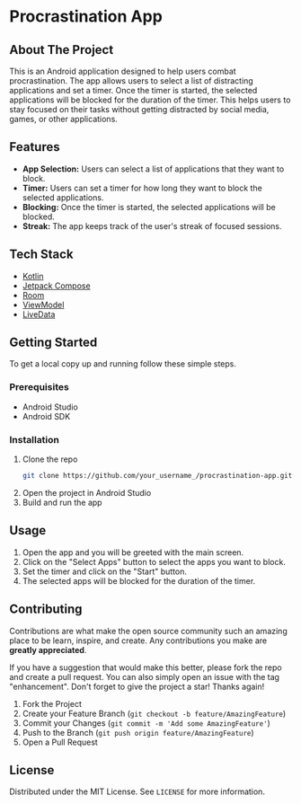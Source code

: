 # Procrastination App

## About The Project

This is an Android application designed to help users combat procrastination. The app allows users to select a list of distracting applications and set a timer. Once the timer is started, the selected applications will be blocked for the duration of the timer. This helps users to stay focused on their tasks without getting distracted by social media, games, or other applications.

## Features

*   **App Selection:** Users can select a list of applications that they want to block.
*   **Timer:** Users can set a timer for how long they want to block the selected applications.
*   **Blocking:** Once the timer is started, the selected applications will be blocked.
*   **Streak:** The app keeps track of the user's streak of focused sessions.

## Tech Stack

*   [Kotlin](https://kotlinlang.org/)
*   [Jetpack Compose](https://developer.android.com/jetpack/compose)
*   [Room](https://developer.android.com/training/data-storage/room)
*   [ViewModel](https://developer.android.com/topic/libraries/architecture/viewmodel)
*   [LiveData](https://developer.android.com/topic/libraries/architecture/livedata)

## Getting Started

To get a local copy up and running follow these simple steps.

### Prerequisites

*   Android Studio
*   Android SDK

### Installation

1.  Clone the repo
    ```sh
    git clone https://github.com/your_username_/procrastination-app.git
    ```
2.  Open the project in Android Studio
3.  Build and run the app

## Usage

1.  Open the app and you will be greeted with the main screen.
2.  Click on the "Select Apps" button to select the apps you want to block.
3.  Set the timer and click on the "Start" button.
4.  The selected apps will be blocked for the duration of the timer.

## Contributing

Contributions are what make the open source community such an amazing place to be learn, inspire, and create. Any contributions you make are **greatly appreciated**.

If you have a suggestion that would make this better, please fork the repo and create a pull request. You can also simply open an issue with the tag "enhancement".
Don't forget to give the project a star! Thanks again!

1.  Fork the Project
2.  Create your Feature Branch (`git checkout -b feature/AmazingFeature`)
3.  Commit your Changes (`git commit -m 'Add some AmazingFeature'`)
4.  Push to the Branch (`git push origin feature/AmazingFeature`)
5.  Open a Pull Request

## License

Distributed under the MIT License. See `LICENSE` for more information.